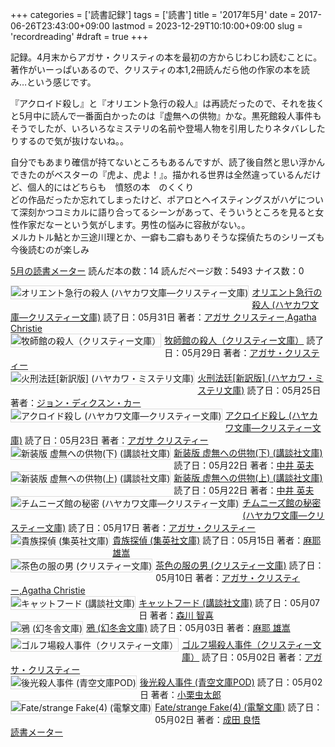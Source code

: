 +++
categories = ['読書記録']
tags = ['読書']
title = '2017年5月'
date = 2017-06-26T23:43:00+09:00
lastmod = 2023-12-29T10:10:00+09:00
slug = 'recordreading'
#draft = true
+++

記録。4月末からアガサ・クリスティの本を最初の方からじわじわ読むことに。
<br>
著作がいーっぱいあるので、クリスティの本1,2冊読んだら他の作家の本を読み…という感じです。

『アクロイド殺し』と『オリエント急行の殺人』は再読だったので、それを抜くと5月中に読んで一番面白かったのは『虚無への供物』かな。黒死館殺人事件もそうでしたが、いろいろなミステリの名前や登場人物を引用したりネタバレしたりするので気が抜けないね。。

自分でもあまり確信が持てないところもあるんですが、読了後自然と思い浮かんできたのがベスターの『虎よ、虎よ！』。描かれる世界は全然違っているんだけど、個人的にはどちらも　憤怒の本　のくくり
<br>
どの作品だったか忘れてしまったけど、ポアロとヘイスティングスがハゲについて深刻かつコミカルに語り合ってるシーンがあって、そういうところを見ると女性作家だなーという気がします。男性の悩みに容赦がない。。
<br>
メルカトル鮎とか三途川理とか、一癖も二癖もありそうな探偵たちのシリーズも今後読むのが楽しみ
<br>

<a href="https://bookmeter.com/users/365033/summary/monthly">5月の読書メーター</a>
読んだ本の数：14
読んだページ数：5493
ナイス数：0

<a href="https://bookmeter.com/books/3095038"><img style="margin: 0 5px 5px 0; border: 1px solid #dcdcdc;" src="https://images-na.ssl-images-amazon.com/images/I/51nhF4lrBhL._SL75_.jpg" alt="オリエント急行の殺人 (ハヤカワ文庫―クリスティー文庫)" align="left" /></a><a href="https://bookmeter.com/books/3095038?title=%E3%82%AA%E3%83%AA%E3%82%A8%E3%83%B3%E3%83%88%E6%80%A5%E8%A1%8C%E3%81%AE%E6%AE%BA%E4%BA%BA+%28%E3%83%8F%E3%83%A4%E3%82%AB%E3%83%AF%E6%96%87%E5%BA%AB%E2%80%95%E3%82%AF%E3%83%AA%E3%82%B9%E3%83%86%E3%82%A3%E3%83%BC%E6%96%87%E5%BA%AB%29">オリエント急行の殺人 (ハヤカワ文庫―クリスティー文庫)</a>
読了日：05月31日 著者：<a href="https://bookmeter.com/search?keyword=%E3%82%A2%E3%82%AC%E3%82%B5+%E3%82%AF%E3%83%AA%E3%82%B9%E3%83%86%E3%82%A3%E3%83%BC%2CAgatha+Christie">アガサ クリスティー,Agatha Christie</a><br clear="left" /><a href="https://bookmeter.com/books/3555662"><img style="margin: 0 5px 5px 0; border: 1px solid #dcdcdc;" src="https://images-na.ssl-images-amazon.com/images/I/41e32a8HmyL._SL75_.jpg" alt="牧師館の殺人（クリスティー文庫）" align="left" /></a><a href="https://bookmeter.com/books/3555662?title=%E7%89%A7%E5%B8%AB%E9%A4%A8%E3%81%AE%E6%AE%BA%E4%BA%BA%EF%BC%88%E3%82%AF%E3%83%AA%E3%82%B9%E3%83%86%E3%82%A3%E3%83%BC%E6%96%87%E5%BA%AB%EF%BC%89">牧師館の殺人（クリスティー文庫）</a>
読了日：05月29日 著者：<a href="https://bookmeter.com/search?keyword=%E3%82%A2%E3%82%AC%E3%82%B5%E3%83%BB%E3%82%AF%E3%83%AA%E3%82%B9%E3%83%86%E3%82%A3%E3%83%BC">アガサ・クリスティー</a><br clear="left" /><a href="https://bookmeter.com/books/4027545"><img style="margin: 0 5px 5px 0; border: 1px solid #dcdcdc;" src="https://images-na.ssl-images-amazon.com/images/I/41C9eScPzCL._SL75_.jpg" alt="火刑法廷[新訳版] (ハヤカワ・ミステリ文庫)" align="left" /></a><a href="https://bookmeter.com/books/4027545?title=%E7%81%AB%E5%88%91%E6%B3%95%E5%BB%B7%5B%E6%96%B0%E8%A8%B3%E7%89%88%5D+%28%E3%83%8F%E3%83%A4%E3%82%AB%E3%83%AF%E3%83%BB%E3%83%9F%E3%82%B9%E3%83%86%E3%83%AA%E6%96%87%E5%BA%AB%29">火刑法廷[新訳版] (ハヤカワ・ミステリ文庫)</a>
読了日：05月25日 著者：<a href="https://bookmeter.com/search?keyword=%E3%82%B8%E3%83%A7%E3%83%B3%E3%83%BB%E3%83%87%E3%82%A3%E3%82%AF%E3%82%B9%E3%83%B3%E3%83%BB%E3%82%AB%E3%83%BC">ジョン・ディクスン・カー</a><br clear="left" /><a href="https://bookmeter.com/books/576356"><img style="margin: 0 5px 5px 0; border: 1px solid #dcdcdc;" src="https://images-na.ssl-images-amazon.com/images/I/51MNFB472ML._SL75_.jpg" alt="アクロイド殺し (ハヤカワ文庫―クリスティー文庫)" align="left" /></a><a href="https://bookmeter.com/books/576356?title=%E3%82%A2%E3%82%AF%E3%83%AD%E3%82%A4%E3%83%89%E6%AE%BA%E3%81%97+%28%E3%83%8F%E3%83%A4%E3%82%AB%E3%83%AF%E6%96%87%E5%BA%AB%E2%80%95%E3%82%AF%E3%83%AA%E3%82%B9%E3%83%86%E3%82%A3%E3%83%BC%E6%96%87%E5%BA%AB%29">アクロイド殺し (ハヤカワ文庫―クリスティー文庫)</a>
読了日：05月23日 著者：<a href="https://bookmeter.com/search?keyword=%E3%82%A2%E3%82%AC%E3%82%B5+%E3%82%AF%E3%83%AA%E3%82%B9%E3%83%86%E3%82%A3%E3%83%BC">アガサ クリスティー</a><br clear="left" /><a href="https://bookmeter.com/books/515248"><img style="margin: 0 5px 5px 0; border: 1px solid #dcdcdc;" src="https://images-na.ssl-images-amazon.com/images/I/510JJXJFKEL._SL75_.jpg" alt="新装版 虚無への供物(下) (講談社文庫)" align="left" /></a><a href="https://bookmeter.com/books/515248?title=%E6%96%B0%E8%A3%85%E7%89%88+%E8%99%9A%E7%84%A1%E3%81%B8%E3%81%AE%E4%BE%9B%E7%89%A9%28%E4%B8%8B%29+%28%E8%AC%9B%E8%AB%87%E7%A4%BE%E6%96%87%E5%BA%AB%29">新装版 虚無への供物(下) (講談社文庫)</a>
読了日：05月22日 著者：<a href="https://bookmeter.com/search?keyword=%E4%B8%AD%E4%BA%95+%E8%8B%B1%E5%A4%AB">中井 英夫</a><br clear="left" /><a href="https://bookmeter.com/books/515247"><img style="margin: 0 5px 5px 0; border: 1px solid #dcdcdc;" src="https://images-na.ssl-images-amazon.com/images/I/51PH3PD7S6L._SL75_.jpg" alt="新装版 虚無への供物(上) (講談社文庫)" align="left" /></a><a href="https://bookmeter.com/books/515247?title=%E6%96%B0%E8%A3%85%E7%89%88+%E8%99%9A%E7%84%A1%E3%81%B8%E3%81%AE%E4%BE%9B%E7%89%A9%28%E4%B8%8A%29+%28%E8%AC%9B%E8%AB%87%E7%A4%BE%E6%96%87%E5%BA%AB%29">新装版 虚無への供物(上) (講談社文庫)</a>
読了日：05月22日 著者：<a href="https://bookmeter.com/search?keyword=%E4%B8%AD%E4%BA%95+%E8%8B%B1%E5%A4%AB">中井 英夫</a><br clear="left" /><a href="https://bookmeter.com/books/547250"><img style="margin: 0 5px 5px 0; border: 1px solid #dcdcdc;" src="https://images-na.ssl-images-amazon.com/images/I/518PGYRKQ1L._SL75_.jpg" alt="チムニーズ館の秘密 (ハヤカワ文庫―クリスティー文庫)" align="left" /></a><a href="https://bookmeter.com/books/547250?title=%E3%83%81%E3%83%A0%E3%83%8B%E3%83%BC%E3%82%BA%E9%A4%A8%E3%81%AE%E7%A7%98%E5%AF%86+%28%E3%83%8F%E3%83%A4%E3%82%AB%E3%83%AF%E6%96%87%E5%BA%AB%E2%80%95%E3%82%AF%E3%83%AA%E3%82%B9%E3%83%86%E3%82%A3%E3%83%BC%E6%96%87%E5%BA%AB%29">チムニーズ館の秘密 (ハヤカワ文庫―クリスティー文庫)</a>
読了日：05月17日 著者：<a href="https://bookmeter.com/search?keyword=%E3%82%A2%E3%82%AC%E3%82%B5%E3%83%BB%E3%82%AF%E3%83%AA%E3%82%B9%E3%83%86%E3%82%A3%E3%83%BC">アガサ・クリスティー</a><br clear="left" /><a href="https://bookmeter.com/books/7362362"><img style="margin: 0 5px 5px 0; border: 1px solid #dcdcdc;" src="https://images-na.ssl-images-amazon.com/images/I/51Z-jhdyReL._SL75_.jpg" alt="貴族探偵 (集英社文庫)" align="left" /></a><a href="https://bookmeter.com/books/7362362?title=%E8%B2%B4%E6%97%8F%E6%8E%A2%E5%81%B5+%28%E9%9B%86%E8%8B%B1%E7%A4%BE%E6%96%87%E5%BA%AB%29">貴族探偵 (集英社文庫)</a>
読了日：05月15日 著者：<a href="https://bookmeter.com/search?keyword=%E9%BA%BB%E8%80%B6+%E9%9B%84%E5%B5%A9">麻耶 雄嵩</a><br clear="left" /><a href="https://bookmeter.com/books/3187526"><img style="margin: 0 5px 5px 0; border: 1px solid #dcdcdc;" src="https://images-na.ssl-images-amazon.com/images/I/514NXlRz0XL._SL75_.jpg" alt="茶色の服の男 (クリスティー文庫)" align="left" /></a><a href="https://bookmeter.com/books/3187526?title=%E8%8C%B6%E8%89%B2%E3%81%AE%E6%9C%8D%E3%81%AE%E7%94%B7+%28%E3%82%AF%E3%83%AA%E3%82%B9%E3%83%86%E3%82%A3%E3%83%BC%E6%96%87%E5%BA%AB%29">茶色の服の男 (クリスティー文庫)</a>
読了日：05月10日 著者：<a href="https://bookmeter.com/search?keyword=%E3%82%A2%E3%82%AC%E3%82%B5%E3%83%BB%E3%82%AF%E3%83%AA%E3%82%B9%E3%83%86%E3%82%A3%E3%83%BC%2CAgatha+Christie">アガサ・クリスティー,Agatha Christie</a><br clear="left" /><a href="https://bookmeter.com/books/7223660"><img style="margin: 0 5px 5px 0; border: 1px solid #dcdcdc;" src="https://images-na.ssl-images-amazon.com/images/I/41mcAj67uZL._SL75_.jpg" alt="キャットフード (講談社文庫)" align="left" /></a><a href="https://bookmeter.com/books/7223660?title=%E3%82%AD%E3%83%A3%E3%83%83%E3%83%88%E3%83%95%E3%83%BC%E3%83%89+%28%E8%AC%9B%E8%AB%87%E7%A4%BE%E6%96%87%E5%BA%AB%29">キャットフード (講談社文庫)</a>
読了日：05月07日 著者：<a href="https://bookmeter.com/search?keyword=%E6%A3%AE%E5%B7%9D+%E6%99%BA%E5%96%9C">森川 智喜</a><br clear="left" /><a href="https://bookmeter.com/books/545174"><img style="margin: 0 5px 5px 0; border: 1px solid #dcdcdc;" src="https://images-na.ssl-images-amazon.com/images/I/414iJRjPxNL._SL75_.jpg" alt="鴉 (幻冬舎文庫)" align="left" /></a><a href="https://bookmeter.com/books/545174?title=%E9%B4%89+%28%E5%B9%BB%E5%86%AC%E8%88%8E%E6%96%87%E5%BA%AB%29">鴉 (幻冬舎文庫)</a>
読了日：05月03日 著者：<a href="https://bookmeter.com/search?keyword=%E9%BA%BB%E8%80%B6+%E9%9B%84%E5%B5%A9">麻耶 雄嵩</a><br clear="left" /><a href="https://bookmeter.com/books/3574618"><img style="margin: 0 5px 5px 0; border: 1px solid #dcdcdc;" src="https://images-na.ssl-images-amazon.com/images/I/41uelF%2BwsnL._SL75_.jpg" alt="ゴルフ場殺人事件（クリスティー文庫）" align="left" /></a><a href="https://bookmeter.com/books/3574618?title=%E3%82%B4%E3%83%AB%E3%83%95%E5%A0%B4%E6%AE%BA%E4%BA%BA%E4%BA%8B%E4%BB%B6%EF%BC%88%E3%82%AF%E3%83%AA%E3%82%B9%E3%83%86%E3%82%A3%E3%83%BC%E6%96%87%E5%BA%AB%EF%BC%89">ゴルフ場殺人事件（クリスティー文庫）</a>
読了日：05月02日 著者：<a href="https://bookmeter.com/search?keyword=%E3%82%A2%E3%82%AC%E3%82%B5%E3%83%BB%E3%82%AF%E3%83%AA%E3%82%B9%E3%83%86%E3%82%A3%E3%83%BC">アガサ・クリスティー</a><br clear="left" /><a href="https://bookmeter.com/books/11095197"><img style="margin: 0 5px 5px 0; border: 1px solid #dcdcdc;" src="https://images-na.ssl-images-amazon.com/images/I/41Ek08ZYkvL._SL75_.jpg" alt="後光殺人事件 (青空文庫POD)" align="left" /></a><a href="https://bookmeter.com/books/11095197?title=%E5%BE%8C%E5%85%89%E6%AE%BA%E4%BA%BA%E4%BA%8B%E4%BB%B6+%28%E9%9D%92%E7%A9%BA%E6%96%87%E5%BA%ABPOD%29">後光殺人事件 (青空文庫POD)</a>
読了日：05月02日 著者：<a href="https://bookmeter.com/search?keyword=%E5%B0%8F%E6%A0%97%E8%99%AB%E5%A4%AA%E9%83%8E">小栗虫太郎</a><br clear="left" /><a href="https://bookmeter.com/books/11605784"><img style="margin: 0 5px 5px 0; border: 1px solid #dcdcdc;" src="https://images-na.ssl-images-amazon.com/images/I/51DjZaUiQRL._SL75_.jpg" alt="Fate/strange Fake(4) (電撃文庫)" align="left" /></a><a href="https://bookmeter.com/books/11605784?title=Fate%2Fstrange+Fake%284%29+%28%E9%9B%BB%E6%92%83%E6%96%87%E5%BA%AB%29">Fate/strange Fake(4) (電撃文庫)</a>
読了日：05月02日 著者：<a href="https://bookmeter.com/search?keyword=%E6%88%90%E7%94%B0+%E8%89%AF%E6%82%9F">成田 良悟</a><br clear="left" /><a href="https://bookmeter.com/">読書メーター</a>